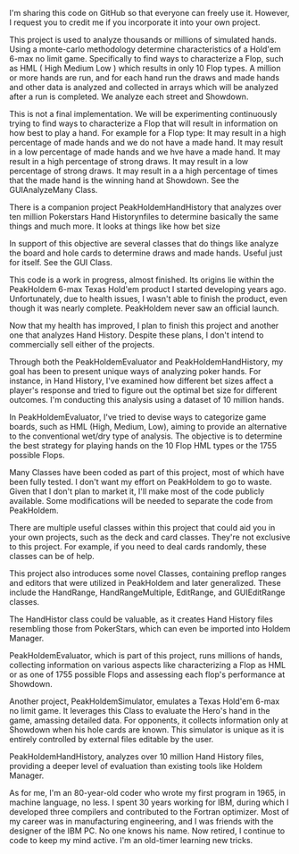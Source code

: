 I'm sharing this code on GitHub so that everyone can freely use it. However, I request you to credit me if you incorporate it into your own project.

This project is used to analyze thousands or millions of simulated hands.
 Using a monte-carlo methodology determine characteristics of a Hold'em 
 6-max no limit game. 
 Specifically to find ways to characterize a Flop, such as HML ( High Medium Low )
 which results in only 10 Flop types. A million or more hands are run, and for 
 each hand run the draws and made hands and other data is analyzed and collected
 in arrays which will be analyzed after a run is completed. 
 We analyze each street and Showdown.
 
 This is not a final implementation. We will be experimenting continuously 
 trying to find ways to characterize a Flop that will result in  information on
 how best to play a hand. 
 For example for a Flop type:
   It may result in a high percentage of made hands and we do not have a made hand.
   It may result in a low percentage of made hands and we hve have a made hand.
   It may result in a high percentage of strong draws.
   It may result in a low percentage of strong draws.
   It may result in a a high percentage of times that the made hand is the winning
   hand at Showdown.
   See the GUIAnalyzeMany Class.

There is a companion project PeakHoldemHandHistory that analyzes over ten million Pokerstars Hand Historynfiles
to determine basically the same things and much more. It looks at things like how bet size     

In support of this objective are several classes that do things like analyze the board and hole cards to determine
draws and made hands. Useful just for itself. See the GUI Class.

This code is a work in progress, almost finished. Its origins lie within the PeakHoldem 6-max Texas Hold'em product I started developing years ago. Unfortunately, due to health issues, I wasn't able to finish the product, even though it was nearly complete. PeakHoldem never saw an official launch.

Now that my health has improved, I plan to finish this project and another one that analyzes Hand History. Despite these plans, I don't intend to commercially sell either of the projects.

Through both the PeakHoldemEvaluator and PeakHoldemHandHistory, my goal has been to present unique ways of analyzing poker hands. For instance, in Hand History, I've examined how different bet sizes affect a player's response and tried to figure out the optimal bet size for different outcomes. I'm conducting this analysis using a dataset of 10 million hands.

In PeakHoldemEvaluator, I've tried to devise ways to categorize game boards, such as HML (High, Medium, Low), aiming to provide an alternative to the conventional wet/dry type of analysis. The objective is to determine the best strategy for playing hands on the 10 Flop HML types or the 1755 possible Flops.

Many Classes have been coded as part of this project, most of which have been fully tested. I don't want my effort on PeakHoldem to go to waste. Given that I don't plan to market it, I'll make most of the code publicly available. Some modifications will be needed to separate the code from PeakHoldem.

There are multiple useful classes within this project that could aid you in your own projects, such as the deck and card classes. They're not exclusive to this project. For example, if you need to deal cards randomly, these classes can be of help.

This project also introduces some novel Classes, containing preflop ranges and editors that were utilized in PeakHoldem and later generalized. These include the HandRange, HandRangeMultiple, EditRange, and GUIEditRange classes.

The HandHistor class could be valuable, as it creates Hand History files resembling those from PokerStars, which can even be imported into Holdem Manager.

PeakHoldemEvaluator, which is part of this project, runs millions of hands, collecting information on various aspects like characterizing a Flop as HML or as one of 1755 possible Flops and assessing each flop's performance at Showdown.

Another project, PeakHoldemSimulator, emulates a Texas Hold'em 6-max no limit game. It leverages this Class to evaluate the Hero's hand in the game, amassing detailed data. For opponents, it collects information only at Showdown when his hole cards are known. This simulator is unique as it is entirely controlled by external files editable by the user.

PeakHoldemHandHistory, analyzes over 10 million Hand History files, providing a deeper level of evaluation than existing tools like Holdem Manager.

As for me, I'm an 80-year-old coder who wrote my first program in 1965, in machine language, no less. I spent 30 years working for IBM, during which I developed three compilers and contributed to the Fortran optimizer. Most of my career was in manufacturing engineering, and I was friends with the designer of the IBM PC. No one knows his name. Now retired, I continue to code to keep my mind active. I'm an old-timer learning new tricks.


